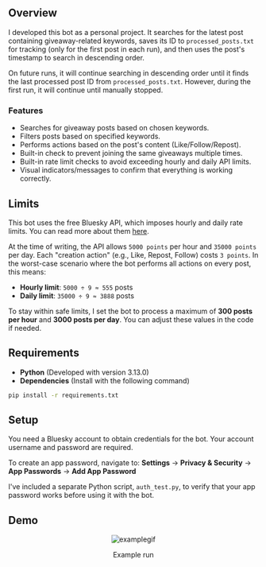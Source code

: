 ## Overview
I developed this bot as a personal project. It searches for the latest post containing giveaway-related keywords, saves its ID to `processed_posts.txt` for tracking (only for the first post in each run), and then uses the post's timestamp to search in descending order.

On future runs, it will continue searching in descending order until it finds the last processed post ID from `processed_posts.txt`. However, during the first run, it will continue until manually stopped.

### Features
- Searches for giveaway posts based on chosen keywords.
- Filters posts based on specified keywords.
- Performs actions based on the post's content (Like/Follow/Repost).
- Built-in check to prevent joining the same giveaways multiple times.
- Built-in rate limit checks to avoid exceeding hourly and daily API limits.
- Visual indicators/messages to confirm that everything is working correctly.

## Limits
This bot uses the free Bluesky API, which imposes hourly and daily rate limits. You can read more about them [here](https://docs.bsky.app/docs/advanced-guides/rate-limits).

At the time of writing, the API allows `5000 points` per hour and `35000 points` per day. Each "creation action" (e.g., Like, Repost, Follow) costs `3 points`. In the worst-case scenario where the bot performs all actions on every post, this means:
- **Hourly limit**: `5000 ÷ 9 ≈ 555` posts
- **Daily limit**: `35000 ÷ 9 ≈ 3888` posts

To stay within safe limits, I set the bot to process a maximum of **300 posts per hour** and **3000 posts per day**. You can adjust these values in the code if needed.

## Requirements
- **Python** (Developed with version 3.13.0)
- **Dependencies** (Install with the following command)

```sh
pip install -r requirements.txt
```

## Setup
You need a Bluesky account to obtain credentials for the bot. Your account username and password are required.

To create an app password, navigate to:
**Settings** → **Privacy & Security** → **App Passwords** → **Add App Password**

I've included a separate Python script, `auth_test.py`, to verify that your app password works before using it with the bot.

## Demo
<div align="center">
  <img src="https://github.com/user-attachments/assets/25a53917-0137-443e-81b8-44f968453034" alt="examplegif">
  <p>Example run</p>
</div>
